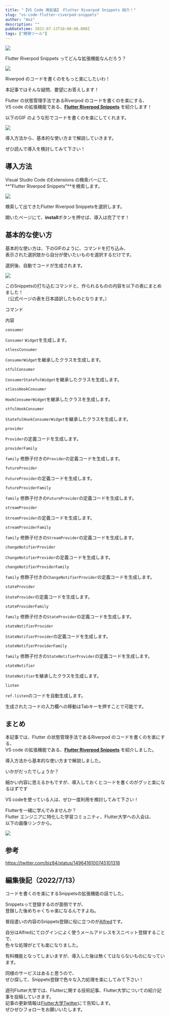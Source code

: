 ```yaml
---
title: "【VS Code 用拡張】 Flutter Riverpod Snippets 紹介！"
slug: "vs-code-flutter-riverpod-snippets"
author: "Aoi"
description: ""
pubDatetime: 2022-07-13T10:00:00.000Z
tags: ["開発ツール"]
---
```


![](https://blog.flutteruniv.com/wp-content/themes/cocoon-master/images/ojisan.png)

Flutter Riverpod Snippets ってどんな拡張機能なんだろう？

![](https://blog.flutteruniv.com/wp-content/themes/cocoon-master/images/obasan.png)

Riverpod のコードを書くのをもっと楽にしたいわ！

本記事ではそんな疑問、要望にお答えします！

Flutter の状態管理手法であるRiverpod のコードを書くのを楽にする、  
VS code の拡張機能である、**[Flutter Riverpod Snippets](https://marketplace.visualstudio.com/items?itemName=robert-brunhage.flutter-riverpod-snippets)** を紹介します！

以下のGIF のような形でコードを書くのを楽にしてくれます。

![](https://blog.flutteruniv.com/wp-content/uploads/2022/07/20220713_riverpod_snippets.gif)

導入方法から、基本的な使い方まで解説していきます。

ぜひ読んで導入を検討してみて下さい！

## 導入方法

Visual Studio Code のExtensions の検索バーにて、  
**"Flutter Riverpod Snippets"**を検索します。

![](https://blog.flutteruniv.com/wp-content/uploads/2022/07/スクリーンショット-2022-07-13-17.14.55-1024x562.png)

検索して出てきたFlutter Riverpod Snippetsを選択します。

開いたページにて、**install**ボタンを押せば、導入は完了です！

## 基本的な使い方

基本的な使い方は、下のGIFのように、コマンドを打ち込み、  
表示された選択肢から自分が使いたいものを選択するだけです。

選択後、自動でコードが生成されます。

![](https://blog.flutteruniv.com/wp-content/uploads/2022/07/20220713_riverpod_snippets.gif)

このSnippetsの打ち込むコマンドと、作られるものの内容を以下の表にまとめました！  
（公式ページの表を日本語訳したものとなります。）

コマンド

内容

`consumer`

`Consumer` `Widget`を生成します。

`stlessConsumer`

`ConsumerWidget`を継承したクラスを生成します。

`stfulConsumer`

`ConsumerStatefulWidget`を継承したクラスを生成します。

`stlessHookConsumer`

`HookConsumerWidget`を継承したクラスを生成します。

`stfulHookConsumer`

`StatefulHookConsumerWidget`を継承したクラスを生成します。

`provider`

`Provider`の定義コードを生成します。

`providerFamily`

`family` 修飾子付きの`Provider`の定義コードを生成します。

`futureProvider`

`FutureProvider`の定義コードを生成します。

`futureProviderFamily`

`family` 修飾子付きの`FutureProvider`の定義コードを生成します。

`streamProvider`

`StreamProvider`の定義コードを生成します。

`streamProviderFamily`

`family` 修飾子付きの`StreamProvider`の定義コードを生成します。

`changeNotifierProvider`

`ChangeNotifierProvider`の定義コードを生成します。

`changeNotifierProviderFamily`

`family` 修飾子付きの`ChangeNotifierProvider`の定義コードを生成します。

`stateProvider`

`StateProvider`の定義コードを生成します。

`stateProviderFamily`

`family` 修飾子付きの`StateProvider`の定義コードを生成します。

`stateNotifierProvider`

`StateNotifierProvider`の定義コードを生成します。

`stateNotifierProviderFamily`

`family` 修飾子付きの`StateNotifierProvider`の定義コードを生成します。

`stateNotifier`

`StateNotifier`を継承したクラスを生成します。

`listen`

`ref.listen`のコードを自動生成します。

生成されたコードの入力欄への移動はTabキーを押すことで可能です。

## まとめ

本記事では、Flutter の状態管理手法であるRiverpod のコードを書くのを楽にする、  
VS code の拡張機能である、**[Flutter Riverpod Snippets](https://marketplace.visualstudio.com/items?itemName=robert-brunhage.flutter-riverpod-snippets)** を紹介しました。

導入方法から基本的な使い方まで解説しました。

いかがだったでしょうか？

細かい内容に思えるかもですが、導入しておくとコードを書くのがグッと楽になるはずです

VS codeを使っている人は、ぜひ一度利用を検討してみて下さい！

Flutterを一緒に学んでみませんか？  
Flutter エンジニアに特化した学習コミュニティ、Flutter大学への入会は、  
以下の画像リンクから。

[![](https://blog.flutteruniv.com/wp-content/uploads/2022/07/Flutter大学バナー.png)](//flutteruniv.com)

## 参考

https://twitter.com/biz84/status/1496416100745101318

## 編集後記（2022/7/13）

コードを書くのを楽にするSnippetsの拡張機能の話でした。

Snippetsって登録するのが面倒ですが、  
登録した後めちゃくちゃ楽になるんですよね。

普段遣いの内容のSnippets登録に役に立つのが[Alfred](https://www.alfredapp.com/)です。

自分はAlfredにてログインによく使うメールアドレスをスニペット登録することで、  
色々な処理がとても楽になりました。

有料機能となってしまいますが、導入した後は無くてはならないものになっています。

同様のサービスはあると思うので、  
ぜひ探して、Snippets登録で色々な入力処理を楽にしてみて下さい！

週刊Flutter大学では、Flutterに関する技術記事、Flutter大学についての紹介記事を投稿していきます。  
記事の更新情報は[Flutter大学Twitter](https://twitter.com/FlutterUniv)にて告知します。  
ぜひぜひフォローをお願いいたします。